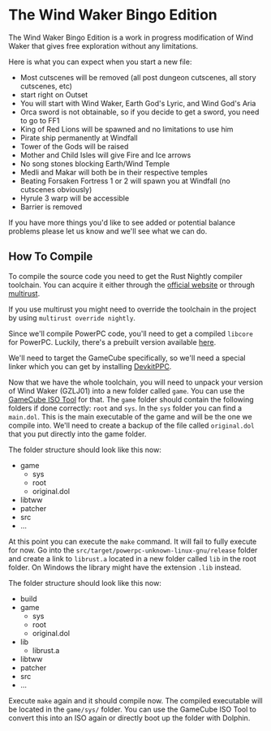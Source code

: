 # The Wind Waker Bingo Edition

The Wind Waker Bingo Edition is a work in progress modification of Wind Waker that gives free exploration without any limitations.

Here is what you can expect when you start a new file:
 - Most cutscenes will be removed (all post dungeon cutscenes, all story cutscenes, etc)
 - start right on Outset
 - You will start with Wind Waker, Earth God's Lyric, and Wind God's Aria
 - Orca sword is not obtainable, so if you decide to get a sword, you need to go to FF1
 - King of Red Lions will be spawned and no limitations to use him
 - Pirate ship permanently at Windfall
 - Tower of the Gods will be raised
 - Mother and Child Isles will give Fire and Ice arrows
 - No song stones blocking Earth/Wind Temple
 - Medli and Makar will both be in their respective temples
 - Beating Forsaken Fortress 1 or 2 will spawn you at Windfall (no cutscenes obviously)
 - Hyrule 3 warp will be accessible
 - Barrier is removed
 
If you have more things you'd like to see added or potential balance problems please let us know and we'll see what we can do.

## How To Compile

To compile the source code you need to get the Rust Nightly compiler toolchain.
You can acquire it either through the [official website](https://www.rust-lang.org/downloads.html) or through [multirust](https://github.com/brson/multirust).

If you use multirust you might need to override the toolchain in the project by using ```multirust override nightly```.

Since we'll compile PowerPC code, you'll need to get a compiled ```libcore``` for PowerPC.
Luckily, there's a prebuilt version available [here](http://static.rust-lang.org/dist/rust-std-nightly-powerpc-unknown-linux-gnu.tar.gz).

We'll need to target the GameCube specifically, so we'll need a special linker which you can get by installing [DevkitPPC](http://devkitpro.org/wiki/Getting_Started/devkitPPC).

Now that we have the whole toolchain, you will need to unpack your version of Wind Waker (GZLJ01) into a new folder called ```game```. 
You can use the [GameCube ISO Tool](http://www.wiibackupmanager.co.uk/gcit.html) for that. 
The ```game``` folder should contain the following folders if done correctly: ```root``` and ```sys```.
In the ```sys``` folder you can find a ```main.dol```.
This is the main executable of the game and will be the one we compile into.
We'll need to create a backup of the file called ```original.dol``` that you put directly into the game folder.

The folder structure should look like this now:

 - game
   - sys
   - root
   - original.dol
 - libtww
 - patcher
 - src
 - ...
 
At this point you can execute the ```make``` command. 
It will fail to fully execute for now.
Go into the ```src/target/powerpc-unknown-linux-gnu/release``` folder and create a link to ```librust.a``` located in a new folder called ```lib``` in the root folder.
On Windows the library might have the extension ```.lib``` instead.

The folder structure should look like this now:

 - build
 - game
   - sys
   - root
   - original.dol
 - lib
   - librust.a
 - libtww
 - patcher
 - src
 - ...
 
Execute ```make``` again and it should compile now.
The compiled executable will be located in the ```game/sys/``` folder.
You can use the GameCube ISO Tool to convert this into an ISO again or directly boot up the folder with Dolphin.
